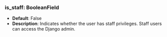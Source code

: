 ### is_staff: BooleanField

- **Default**: False
- **Description**: Indicates whether the user has staff privileges. Staff users can access the Django admin.